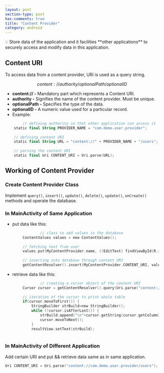 ```yaml
---
layout: post
section-type: post
has-comments: true
title: "Content Provider"
category: android
---
```


<aside>
💡 Store data of the application and it facilities **other applications** to securely access and modify data in this application.

</aside>

## Content URI

To access data from a content provider, URI is used as a query string.

$$
content://authority/optionalPath/optionalID
$$

- **content:// -** Mandatory part which represents a Content URI.
- **authority -** Signifies the name of the content provider. Must be unique.
- **optionalPath -** Specifies the type of the data.
- **optionalID -** A numeric value used for a particular record.
- Example:

```kotlin
		// defining authority so that other application can access it
    static final String PROVIDER_NAME = "com.demo.user.provider";
  
    // defining content URI
    static final String URL = "content://" + PROVIDER_NAME + "/users";
  
    // parsing the content URI
    static final Uri CONTENT_URI = Uri.parse(URL);
```

## Working of Content Provider


### Create Content Provider Class

Implement `query()`, `insert()`, `update()`, `delete()`, `update()`, `onCreate()` methods and operate the database.

### In MainActivity of Same Application

- put data like this:

```kotlin
				// class to add values in the database
        ContentValues values = new ContentValues();
  
        // fetching text from user
        values.put(MyContentProvider.name, ((EditText) findViewById(R.id.textName)).getText().toString());
  
        // inserting into database through content URI
        getContentResolver().insert(MyContentProvider.CONTENT_URI, values);
```

- retrieve data like this:

```kotlin
				// creating a cursor object of the content URI
        Cursor cursor = getContentResolver().query(Uri.parse("content://com.demo.user.provider/users"), null, null, null, null);
  
        // iteration of the cursor to print whole table
        if(cursor.moveToFirst()) {
            StringBuilder strBuild=new StringBuilder();
            while (!cursor.isAfterLast()) {
                strBuild.append("\n"+cursor.getString(cursor.getColumnIndex("id"))+ "-"+ cursor.getString(cursor.getColumnIndex("name")));
                cursor.moveToNext();
            }
            resultView.setText(strBuild);
        
```

### In MainActivity of Different Application

Add certain URI and put && retrieve data same as in same application.

```kotlin
Uri CONTENT_URI = Uri.parse("content://com.demo.user.provider/users");
```
